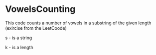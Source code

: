 # VowelsCounting
This code counts a number of vowels in a substring of the given length (exircise from the LeetCoode)

s - is a string


k - is a length
